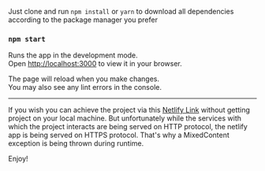 Just clone and run `npm install` or `yarn` to download all dependencies according to the package manager you prefer

### `npm start`

Runs the app in the development mode.\
Open [http://localhost:3000](http://localhost:3000) to view it in your browser.

The page will reload when you make changes.\
You may also see any lint errors in the console.

---

If you wish you can achieve the project via this [Netlify Link](https://6452e4dcfde6a90008021ea7--scintillating-tanuki-8a872f.netlify.app) without getting project on your local machine. But unfortunately while the services with which the project interacts are being served on HTTP protocol, the netlify app is being served on HTTPS protocol. That's why a MixedContent exception is being thrown during runtime.

Enjoy!
